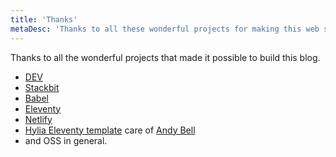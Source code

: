 ```yaml
---
title: 'Thanks'
metaDesc: 'Thanks to all these wonderful projects for making this web site possible.'
---
```


Thanks to all the wonderful projects that made it possible to build this blog.

- [DEV](https://dev.to 'DEV website')
- [Stackbit](stackbit.com)
- [Babel](https://babeljs.io)
- [Eleventy](https://www.11ty.dev/)
- [Netlify](https://www.netlify.com)
- [Hylia Eleventy template](https://github.com/hankchizljaw/hylia) care of [Andy Bell](https://piccalil.li/)
- and OSS in general.
